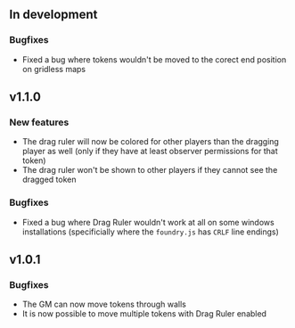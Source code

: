 ## In development
### Bugfixes
- Fixed a bug where tokens wouldn't be moved to the corect end position on gridless maps

## v1.1.0
### New features
- The drag ruler will now be colored for other players than the dragging player as well (only if they have at least observer permissions for that token)
- The drag ruler won't be shown to other players if they cannot see the dragged token

### Bugfixes
- Fixed a bug where Drag Ruler wouldn't work at all on some windows installations (specificially where the `foundry.js` has `CRLF` line endings)

## v1.0.1
### Bugfixes
- The GM can now move tokens through walls
- It is now possible to move multiple tokens with Drag Ruler enabled
